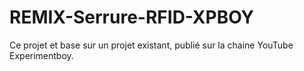 # REMIX-Serrure-RFID-XPBOY
Ce projet et base sur un projet existant, publié sur la chaine YouTube Experimentboy.
